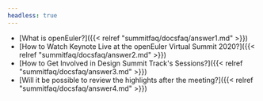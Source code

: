 ```yaml
---
headless: true
---
```

- [What is openEuler?]({{< relref "summitfaq/docsfaq/answer1.md" >}})
- [How to Watch Keynote Live at the openEuler Virtual Summit 2020?]({{< relref "summitfaq/docsfaq/answer2.md" >}})
- [How to Get Involved in Design Summit Track's Sessions?]({{< relref "summitfaq/docsfaq/answer3.md" >}})
- [Will it be possible to review the highlights after the meeting?]({{< relref "summitfaq/docsfaq/answer4.md" >}})
